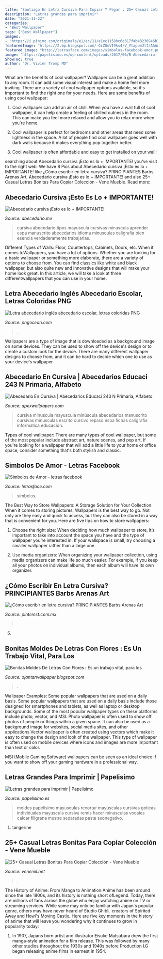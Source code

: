 ```yaml
---
title: "Santiago En Letra Cursiva Para Copiar Y Pegar : 25+ Casual Letras Bonitas Para Copiar Colección"
description: "Letras grandes para imprimir"
date: "2021-11-22"
categories:
- "Best Wallpaper"
tags: ["Best Wallpaper"]
images:
- "https://i.pinimg.com/originals/e1/ec/11/e1ec1158bc6e317fab43236946b3f56b.jpg"
featuredImage: "https://2.bp.blogspot.com/-QiZUwVI9ks4/V_VtappmJtI/AAAAAAAADcA/Um-a9Rc-YMYLmJHzajJPbGKxurpkHIH9ACLcB/s1600/abecedario%2Bminuscula%2Bcursiva%2B2.jpg"
featured_image: "http://letrasface.com/images/simbolos-facebook-amor.png"
image: "https://papelisimo.es/wp-content/uploads/2017/06/R-Abecedario-letras-grandes-imprimir-mayúsculas.jpg"
ShowToc: true
author: "Dr. Vivien Tromp MD"
---
```



What are the benefits of cool wallpaper?
Wallpaper can be a great addition to any room. It can add some visual interest and make a home feel more inviting. There are a variety of cool wallpaper options available, so it's important to find the right one for your needs. Here are some benefits of using cool wallpaper: 
1. Cool wallpaper can add an air of chill. When you have a wall full of cool wallpaper, it can help create a feeling of chilled outness in the room. This can make you feel more relaxed and allow you to relax more when you're home. 

2. Cool wallpaper is perfect for bedrooms and other areas that need some lightness in the space. A lot of people find cool wallpaper goes well with dark walls because it makes everything pop together better. 

3. Cool wallpaper is often affordable and easy to get installed on your wall!

	

		
searching about Abecedario cursiva ¡Esto es lo + IMPORTANTE! you've visit to the right web. We have 8 Pics about Abecedario cursiva ¡Esto es lo + IMPORTANTE! like ¿Cómo escribir en letra cursiva? PRINCIPIANTES Barbs Arenas Art, Abecedario cursiva ¡Esto es lo + IMPORTANTE! and also 25+ Casual Letras Bonitas Para Copiar Colección - Vene Mueble. Read more:
		
    
## Abecedario Cursiva ¡Esto Es Lo + IMPORTANTE!

<img loading=lazy src="https://abecedario.me/wp-content/uploads/2018/12/abecedario-cursiva-formato.jpg" onerror="this.onerror=null;this.src='https://tse3.mm.bing.net/th?id=OIP.gz4dvNJQqeWo3jbPXvcLiQHaFH&amp;pid=15.1';" alt="Abecedario cursiva ¡Esto es lo + IMPORTANTE!">

_Source: abecedario.me_

>cursiva abecedario tipos mayuscula cursivas minuscula aprender espa manuscrito abecedarios idioma minusculas caligrafia bien esencia verdaderamente trabajarlas. 

	

Different Types of Walls: Floor, Countertops, Cabinets, Doors, etc.
When it comes toWallpapers, you have a lot of options. Whether you are looking for a basic wallpaper or something more elaborate, there are a variety of options to choose from. You can find classics like white and black wallpaper, but also quite new and innovative designs that will make your home look great. In this article, we will take a look at three differentwallpapers that you can use in your home.

    
## Letra Abecedario Inglés Abecedario Escolar, Letras Coloridas PNG

<img loading=lazy src="https://i0.pngocean.com/files/912/795/699/letter-english-alphabet-all-caps-abecedario-escolar-clolorful-letters.jpg" onerror="this.onerror=null;this.src='https://tse1.mm.bing.net/th?id=OIP.Ztw2n6hHtQ-9E26Hs6t_KAHaJJ&amp;pid=15.1';" alt="Letra abecedario inglés abecedario escolar, letras coloridas PNG">

_Source: pngocean.com_

>. 

	

Wallpapers are a type of image that is downloaded as a background image on some devices. They can be used to show off the device's design or to create a custom look for the device. There are many different wallpaper designs to choose from, and it can be hard to decide which one to use as your device's wallpaper.

    
## Abecedario En Cursiva | Abecedarios Educaci 243 N Primaria, Alfabeto

<img loading=lazy src="https://2.bp.blogspot.com/-QiZUwVI9ks4/V_VtappmJtI/AAAAAAAADcA/Um-a9Rc-YMYLmJHzajJPbGKxurpkHIH9ACLcB/s1600/abecedario%2Bminuscula%2Bcursiva%2B2.jpg" onerror="this.onerror=null;this.src='https://tse2.mm.bing.net/th?id=OIP.uRdPLKw3-HdBjxtuwajwhQHaD-&amp;pid=15.1';" alt="Abecedario En Cursiva | Abecedarios Educaci 243 N Primaria, Alfabeto">

_Source: apexwallpapers.com_

>cursiva minuscula mayuscula minúscula abecedarios manuscrito cursivas minusculas escrito cursivo repaso espa fichas caligrafia informatica educacion. 

	

Types of cool wallpaper:
There are many types of cool wallpaper, but some of the most popular include abstract art, nature scenes, and pop art. If you're looking for a wallpaper that will add a little life to your home or office space, consider something that's both stylish and classic.

    
## Simbolos De Amor - Letras Facebook

<img loading=lazy src="http://letrasface.com/images/simbolos-facebook-amor.png" onerror="this.onerror=null;this.src='https://tse3.mm.bing.net/th?id=OIP.XURT3bY26nY73XtFJ2DS2wAAAA&amp;pid=15.1';" alt="Simbolos de Amor - letras facebook">

_Source: letrasface.com_

>simbolos. 

	

The Best Way to Store Wallpapers: A Storage Solution for Your Collection
When it comes to storing pictures, Wallpapers is the best way to go. Not only are they easy and quick to access, but they can also be stored in a way that is convenient for you. Here are five tips on how to store wallpapers:
1) Choose the right size: When deciding how much wallpaper to store, it’s important to take into account the space you have and the type of wallpaper you’re interested in. If your wallspace is small, try choosing a smaller wallpaper rather than a large one.

2) Use media organizers: When organizing your wallpaper collection, using media organizers can make life so much easier. For example, if you keep all your photos on individual albums, then each album will have its own organizer.

    
## ¿Cómo Escribir En Letra Cursiva? PRINCIPIANTES Barbs Arenas Art

<img loading=lazy src="https://i.pinimg.com/originals/5e/8e/81/5e8e814262a58efaaee5e9ac935182b7.jpg" onerror="this.onerror=null;this.src='https://tse4.mm.bing.net/th?id=OIP.vj7RtrYlm4UuEt-FXLkRIwHaEK&amp;pid=15.1';" alt="¿Cómo escribir en letra cursiva? PRINCIPIANTES Barbs Arenas Art">

_Source: pinterest.com.mx_

>. 

	

5.

    
## Bonitas Moldes De Letras Con Flores : Es Un Trabajo Vital, Para Los

<img loading=lazy src="https://i.pinimg.com/originals/fe/b7/e4/feb7e4859d6cf85fe29b322dce8bdcc8.png" onerror="this.onerror=null;this.src='https://tse1.mm.bing.net/th?id=OIP.i00E9UUnvHj3Jifa5iRi9gHaHg&amp;pid=15.1';" alt="Bonitas Moldes De Letras Con Flores : Es un trabajo vital, para los">

_Source: ojantarwallpaper.blogspot.com_

>. 

	

Wallpaper Examples: Some popular wallpapers that are used on a daily basis.
Some popular wallpapers that are used on a daily basis include those designed for smartphones and tablets, as well as laptop or desktop backgrounds. Some of the most popular wallpaper types on these platforms include photo, vector, and MSI. 
Photo wallpaper is often used to show off photos of people or things within a given space. It can also be used as a background image for websites, social media sites, and other applications.Vector wallpaper is often created using vectors which make it easy to change the design and look of the wallpaper. This type of wallpaper is often used on mobile devices where icons and images are more important than text or color. 

MSI (Mobile Gaming Software) wallpapers can be seen as an ideal choice if you want to show off your gaming hardware in a professional way.

    
## Letras Grandes Para Imprimir | Papelisimo

<img loading=lazy src="https://papelisimo.es/wp-content/uploads/2017/06/R-Abecedario-letras-grandes-imprimir-mayúsculas.jpg" onerror="this.onerror=null;this.src='https://tse1.mm.bing.net/th?id=OIP.oOLJK-yywpDt7qw7YR6MSwHaKe&amp;pid=15.1';" alt="Letras grandes para imprimir | Papelisimo">

_Source: papelisimo.es_

>moldes papelisimo mayusculas recortar mayúsculas cursivas goticas individuales mayuscula cursiva remis hacer minusculas vocales calcar filigrana mestre separadas pasta seonegativo. 

	

1. tangerine 

    
## 25+ Casual Letras Bonitas Para Copiar Colección - Vene Mueble

<img loading=lazy src="https://i.pinimg.com/originals/e1/ec/11/e1ec1158bc6e317fab43236946b3f56b.jpg" onerror="this.onerror=null;this.src='https://tse2.mm.bing.net/th?id=OIP.LySbSP0ayQbaMWL8eKKIdAHaGb&amp;pid=15.1';" alt="25+ Casual Letras Bonitas Para Copiar Colección - Vene Mueble">

_Source: venemil.net_

>. 

	

The History of Anime: From Manga to Animation
Anime has been around since the late 1800s, and its history is nothing short ofLegend. Today, there are millions of fans across the globe who enjoy watching anime on TV or streaming services. While some may only be familiar with Japan's popular genre, others may have never heard of Studio Ghibli, creators of Spirited Away and Howl's Moving Castle. Here are five key moments in the history of anime that will leave you wondering why it continues to grow in popularity today:
1) In 1907, Japans born artist and illustrator Eisuke Matsubara drew the first manga-style animation for a film release. This was followed by many other studios throughout the 1930s and 1940s before Production I.G began releasing anime films in earnest in 1954.

